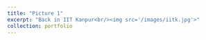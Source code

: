 ```yaml
---
title: "Picture 1"
excerpt: "Back in IIT Kanpur<br/><img src='/images/iitk.jpg'>"
collection: portfolio
---
```

